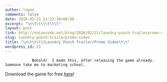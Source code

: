 ```yaml
---
author: logan
comments: false
date: 2016-02-21 21:23:30+00:00
excerpt: "\n\t\t\t\t\t\t"
layout: post
link: http://noisecode.net/blog/2016/02/21/laundry-punch-trailerpromo-video/
slug: laundry-punch-trailerpromo-video
title: "\n\t\t\t\tLaundry Punch Trailer/Promo Video\t\t"
wordpress_id: 21
---
```



				Behold!  I made this, after releasing the game already.  Someone take me to marketing school.



Download the game for free [here](https://itunes.apple.com/us/app/laundry-punch/id1037648117)!		
